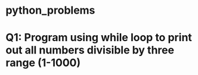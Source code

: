 # python_problems

# Q1: Program using while loop to print out all numbers divisible by three range (1-1000)